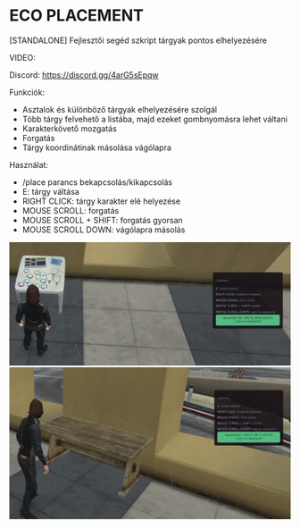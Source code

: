 # ECO PLACEMENT
[STANDALONE] Fejlesztői segéd szkript tárgyak pontos elhelyezésére

VIDEO:


Discord: https://discord.gg/4arG5sEpqw

Funkciók:
 - Asztalok és különböző tárgyak elhelyezésére szolgál
 - Több tárgy felvehető a listába, majd ezeket gombnyomásra lehet váltani
 - Karakterkövető mozgatás
 - Forgatás
 - Tárgy koordinátinak másolása vágólapra
 
Használat:
 - /place parancs bekapcsolás/kikapcsolás
 - E: tárgy váltása
 - RIGHT CLICK: tárgy karakter elé helyezése
 - MOUSE SCROLL: forgatás
 - MOUSE SCROLL + SHIFT: forgatás gyorsan
 - MOUSE SCROLL DOWN: vágólapra másolás

![eco_placement1](https://github.com/Ekhion76/eco_placement/blob/main/previews/eco_placement1.png)
![eco_placement2](https://github.com/Ekhion76/eco_placement/blob/main/previews/eco_placement2.png)
